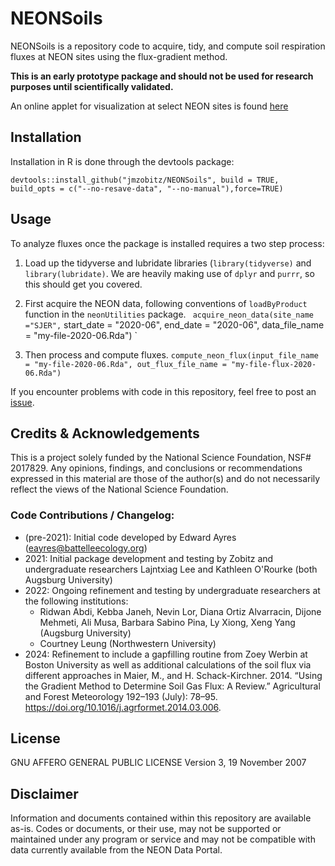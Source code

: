 # NEONSoils
NEONSoils is a repository code to acquire, tidy, and compute soil respiration fluxes at NEON sites using the flux-gradient method. 

**This is an early prototype package and should not be used for research purposes until scientifically validated.**

An online applet for visualization at select NEON sites is found [here](https://jmzobitz.shinyapps.io/NEON-soil-fluxes/)

## Installation 
Installation in R is done through the devtools package:

`devtools::install_github("jmzobitz/NEONSoils", build = TRUE, build_opts = c("--no-resave-data", "--no-manual"),force=TRUE)`

## Usage
To analyze fluxes once the package is installed requires a two step process:

1. Load up the tidyverse and lubridate libraries (`library(tidyverse)` and `library(lubridate)`.  We are heavily making use of `dplyr` and `purrr`, so this should get you covered.

2. First acquire the NEON data, following conventions of `loadByProduct` function in the `neonUtilities` package.
` acquire_neon_data(site_name ="SJER",`
                  start_date = "2020-06",
                  end_date = "2020-06",
                  data_file_name = "my-file-2020-06.Rda") `

3. Then process and compute fluxes.
` compute_neon_flux(input_file_name = "my-file-2020-06.Rda",
                                      out_flux_file_name = "my-file-flux-2020-06.Rda") `

If you encounter problems with code in this repository, feel free to post an [issue](https://github.com/jmzobitz/NEONSoils/issues).

## Credits & Acknowledgements
This is a project solely funded by the National Science Foundation, NSF# 2017829. Any opinions, findings, and conclusions or recommendations expressed in this material are those of the author(s) and do not necessarily reflect the views of the National Science Foundation.

### Code Contributions / Changelog:
- (pre-2021): Initial code developed by Edward Ayres (eayres@battelleecology.org)
- 2021: Initial package development and testing by Zobitz and undergraduate researchers Lajntxiag Lee and Kathleen O'Rourke (both Augsburg University)
- 2022: Ongoing refinement and testing by undergraduate researchers at the following institutions:
  * Ridwan Abdi, Kebba Janeh, Nevin Lor, Diana Ortiz Alvarracin, Dijone Mehmeti, Ali Musa, Barbara Sabino Pina, Ly Xiong, Xeng Yang (Augsburg University)
  * Courtney Leung (Northwestern University)
 - 2024: Refinement to include a gapfilling routine from Zoey Werbin at Boston University as well as additional calculations of the soil flux via different approaches in Maier, M., and H. Schack-Kirchner. 2014. “Using the Gradient Method to Determine Soil Gas Flux: A Review.” Agricultural and Forest Meteorology 192–193 (July): 78–95. https://doi.org/10.1016/j.agrformet.2014.03.006.


## License
GNU AFFERO GENERAL PUBLIC LICENSE Version 3, 19 November 2007

## Disclaimer
Information and documents contained within this repository are available as-is. Codes or documents, or their use, may not be supported or maintained under any program or service and may not be compatible with data currently available from the NEON Data Portal.

